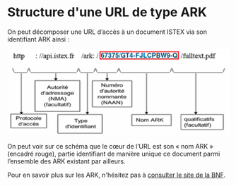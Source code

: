 # Structure d'une URL de type ARK

On peut décomposer une URL d’accès à un document ISTEX via son identifiant ARK ainsi :

![](../../.gitbook/assets/what-is-an-ark%20%281%29.png)

On peut voir sur ce schéma que le cœur de l’URL est son « nom ARK » \(encadré rouge\), partie identifiant de manière unique ce document parmi l’ensemble des ARK existant par ailleurs.

Pour en savoir plus sur les ARK, n'hésitez pas à [consulter le site de la BNF](http://www.bnf.fr/fr/professionnels/issn_isbn_autres_numeros/a.ark.html).

